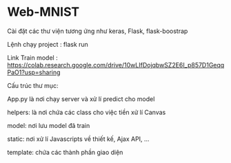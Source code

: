 # Web-MNIST

Cài đặt các thư viện tương ứng như keras, Flask, flask-boostrap


Lệnh chạy project : flask run


Link Train model : https://colab.research.google.com/drive/10wLIfDojqbwSZ2E6I_p857D1GeqqPaO1?usp=sharing

Cấu trúc thư mục: 


  App.py là nơi chạy server và xử lí predict cho model
  
  
  helpers: là nơi chứa các class cho việc tiền xử lí Canvas
  
  
  model: nơi lưu model đã train
  
  
  static: nơi xử lí Javascripts về thiết kế, Ajax API, ...
  
  
  template: chứa các thành phần giao diện
